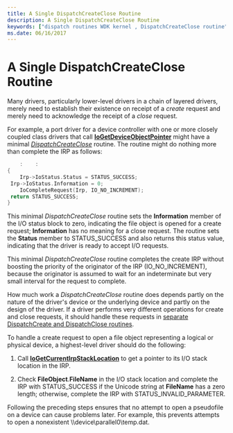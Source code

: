 ```yaml
---
title: A Single DispatchCreateClose Routine
description: A Single DispatchCreateClose Routine
keywords: ["dispatch routines WDK kernel , DispatchCreateClose routine", "DispatchCreateClose routine", "IRP_MJ_CREATE I/O function code", "IRP_MJ_CLOSE I/O function code", "create dispatch routines WDK kernel", "close dispatch routines WDK kernel"]
ms.date: 06/16/2017
---
```


# A Single DispatchCreateClose Routine





Many drivers, particularly lower-level drivers in a chain of layered drivers, merely need to establish their existence on receipt of a *create* request and merely need to acknowledge the receipt of a *close* request.

For example, a port driver for a device controller with one or more closely coupled class drivers that call [**IoGetDeviceObjectPointer**](/windows-hardware/drivers/ddi/wdm/nf-wdm-iogetdeviceobjectpointer) might have a minimal [*DispatchCreateClose*](/windows-hardware/drivers/ddi/wdm/nc-wdm-driver_dispatch) routine. The routine might do nothing more than complete the IRP as follows:

```cpp
    :    : 
{ 
    Irp->IoStatus.Status = STATUS_SUCCESS; 
 Irp->IoStatus.Information = 0; 
    IoCompleteRequest(Irp, IO_NO_INCREMENT); 
 return STATUS_SUCCESS; 
}
```

This minimal *DispatchCreateClose* routine sets the **Information** member of the I/O status block to zero, indicating the file object is opened for a create request; **Information** has no meaning for a close request. The routine sets the **Status** member to STATUS\_SUCCESS and also returns this status value, indicating that the driver is ready to accept I/O requests.

This minimal *DispatchCreateClose* routine completes the create IRP without boosting the priority of the originator of the IRP (IO\_NO\_INCREMENT), because the originator is assumed to wait for an indeterminate but very small interval for the request to complete.

How much work a *DispatchCreateClose* routine does depends partly on the nature of the driver's device or the underlying device and partly on the design of the driver. If a driver performs very different operations for create and close requests, it should handle these requests in [separate DispatchCreate and DispatchClose routines](separate-dispatchcreate-and-dispatchclose-routines.md).

To handle a create request to open a file object representing a logical or physical device, a highest-level driver should do the following:

1.  Call [**IoGetCurrentIrpStackLocation**](/windows-hardware/drivers/ddi/wdm/nf-wdm-iogetcurrentirpstacklocation) to get a pointer to its I/O stack location in the IRP.

2.  Check **FileObject**.**FileName** in the I/O stack location and complete the IRP with STATUS\_SUCCESS if the Unicode string at **FileName** has a zero length; otherwise, complete the IRP with STATUS\_INVALID\_PARAMETER.

Following the preceding steps ensures that no attempt to open a pseudofile on a device can cause problems later. For example, this prevents attempts to open a nonexistent \\\\device\\parallel0\\temp.dat.

 

